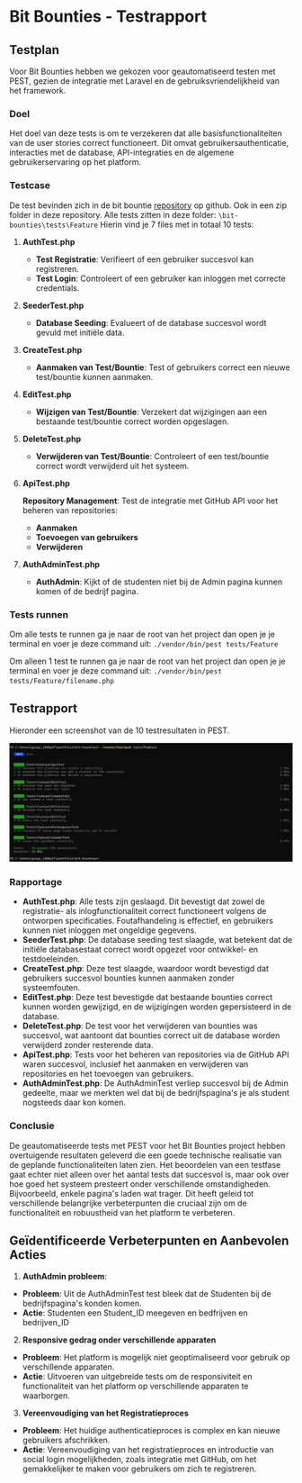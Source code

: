 # Bit Bounties - Testrapport

## Testplan

Voor Bit Bounties hebben we gekozen voor geautomatiseerd testen met PEST, gezien de  integratie met Laravel en de gebruiksvriendelijkheid van het framework.

### Doel
Het doel van deze tests is om te verzekeren dat alle basisfunctionaliteiten van de user stories correct functioneert. Dit omvat gebruikersauthenticatie, interacties met de database, API-integraties en de algemene gebruikerservaring op het platform.


### Testcase
De test bevinden zich in de bit bountie [repository](https://github.com/praxand/bit-bounties) op github. Ook in een zip folder in deze repository. Alle tests zitten in deze folder: `\bit-bounties\tests\Feature` Hierin vind je 7 files met in totaal 10 tests:

1. **AuthTest.php**
   - **Test Registratie**: Verifieert of een gebruiker succesvol kan registreren.
   - **Test Login**: Controleert of een gebruiker kan inloggen met correcte credentials.

2. **SeederTest.php**
   - **Database Seeding**: Evalueert of de database succesvol wordt gevuld met initiële data.

3. **CreateTest.php**
   - **Aanmaken van Test/Bountie**: Test of gebruikers correct een nieuwe test/bountie kunnen aanmaken.

4. **EditTest.php**
   - **Wijzigen van Test/Bountie**: Verzekert dat wijzigingen aan een bestaande test/bountie correct worden opgeslagen.

5. **DeleteTest.php**
   - **Verwijderen van Test/Bountie**: Controleert of een test/bountie correct wordt verwijderd uit het systeem.

6. **ApiTest.php**

   **Repository Management**: Test de integratie met GitHub API voor het beheren van repositories:
   - **Aanmaken**
   - **Toevoegen van gebruikers**
   - **Verwijderen**

7. **AuthAdminTest.php**
   - **AuthAdmin**: Kijkt of de studenten niet bij de Admin pagina kunnen komen of de bedrijf pagina.

### Tests runnen
Om alle tests te runnen ga je naar de root van het project dan open je je terminal en voer je deze command uit: `./vendor/bin/pest tests/Feature`

Om alleen 1 test te runnen ga je naar de root van het project dan open je je terminal en voer je deze command uit: `./vendor/bin/pest tests/Feature/filename.php`


## Testrapport
Hieronder een screenshot van de 10 testresultaten in PEST.

![PEST Test Resultaten](docs/10testen.png)    

### Rapportage

- **AuthTest.php**: Alle tests zijn geslaagd. Dit bevestigt dat zowel de registratie- als inlogfunctionaliteit correct functioneert volgens de ontworpen specificaties. Foutafhandeling is effectief, en gebruikers kunnen niet inloggen met ongeldige gegevens.
- **SeederTest.php**: De database seeding test slaagde, wat betekent dat de initiële databasestaat correct wordt opgezet voor ontwikkel- en testdoeleinden.
- **CreateTest.php**: Deze test slaagde, waardoor wordt bevestigd dat gebruikers succesvol bounties kunnen aanmaken zonder systeemfouten.
- **EditTest.php**: Deze test bevestigde dat bestaande bounties correct kunnen worden gewijzigd, en de wijzigingen worden gepersisteerd in de database.
- **DeleteTest.php**: De test voor het verwijderen van bounties was succesvol, wat aantoont dat bounties correct uit de database worden verwijderd zonder resterende data.
- **ApiTest.php**: Tests voor het beheren van repositories via de GitHub API waren succesvol, inclusief het aanmaken en verwijderen van repositories en het toevoegen van gebruikers.
- **AuthAdminTest.php**: De AuthAdminTest verliep succesvol bij de Admin gedeelte, maar we merkten wel dat bij de bedrijfspagina's je als student nogsteeds daar kon komen.

### Conclusie
De geautomatiseerde tests met PEST voor het Bit Bounties project hebben overtuigende resultaten geleverd die een goede technische realisatie van de geplande functionaliteiten laten zien. Het beoordelen van een testfase gaat echter niet alleen over het aantal tests dat succesvol is, maar ook over hoe goed het systeem presteert onder verschillende omstandigheden. Bijvoorbeeld, enkele pagina's laden wat trager. Dit heeft geleid tot verschillende belangrijke verbeterpunten die cruciaal zijn om de functionaliteit en robuustheid van het platform te verbeteren.

## Geïdentificeerde Verbeterpunten en Aanbevolen Acties

1. **AuthAdmin probleem**:
- **Probleem**: Uit de AuthAdminTest test bleek dat de Studenten bij de bedrijfspagina's konden komen. 
- **Actie**: Studenten een Student_ID meegeven en bedfrijven en bedrijven_ID

2. **Responsive gedrag onder verschillende apparaten**
- **Probleem**: Het platform is mogelijk niet geoptimaliseerd voor gebruik op verschillende apparaten.
- **Actie**: Uitvoeren van uitgebreide tests om de responsiviteit en functionaliteit van het platform op verschillende apparaten te waarborgen.

3. **Vereenvoudiging van het Registratieproces**
- **Probleem**: Het huidige authenticatieproces is complex en kan nieuwe gebruikers afschrikken.
- **Actie**: Vereenvoudiging van het registratieproces en introductie van social login mogelijkheden, zoals integratie met GitHub, om het gemakkelijker te maken voor gebruikers om zich te registreren.